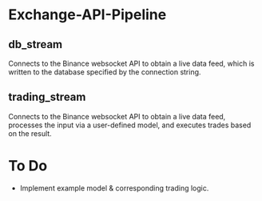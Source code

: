 # Exchange-API-Pipeline
## db_stream
Connects to the Binance websocket API to obtain a live data feed, 
which is written to the database specified by the connection string.

## trading_stream
Connects to the Binance websocket API to obtain a live data feed,
processes the input via a user-defined model, and executes trades based on the result.

# To Do
- Implement example model & corresponding trading logic.
